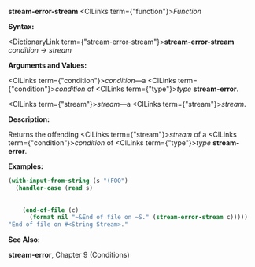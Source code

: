 **stream-error-stream** <ClLinks  term={"function"}><i>Function</i></ClLinks> 



**Syntax:** 



<DictionaryLink  term={"stream-error-stream"}><b>stream-error-stream</b></DictionaryLink> *condition → stream* 



**Arguments and Values:** 



<ClLinks  term={"condition"}><i>condition</i></ClLinks>—a <ClLinks  term={"condition"}><i>condition</i></ClLinks> of <ClLinks  term={"type"}><i>type</i></ClLinks> **stream-error**. 



<ClLinks  term={"stream"}><i>stream</i></ClLinks>—a <ClLinks  term={"stream"}><i>stream</i></ClLinks>. 



**Description:** 



Returns the offending <ClLinks  term={"stream"}><i>stream</i></ClLinks> of a <ClLinks  term={"condition"}><i>condition</i></ClLinks> of <ClLinks  term={"type"}><i>type</i></ClLinks> **stream-error**. 



**Examples:**
```lisp
(with-input-from-string (s "(FOO") 
  (handler-case (read s) 
    
    
    (end-of-file (c) 
      (format nil "~&End of file on ~S." (stream-error-stream c))))) 
"End of file on #<String Stream>." 
```
**See Also:** 



**stream-error**, Chapter 9 (Conditions) 




